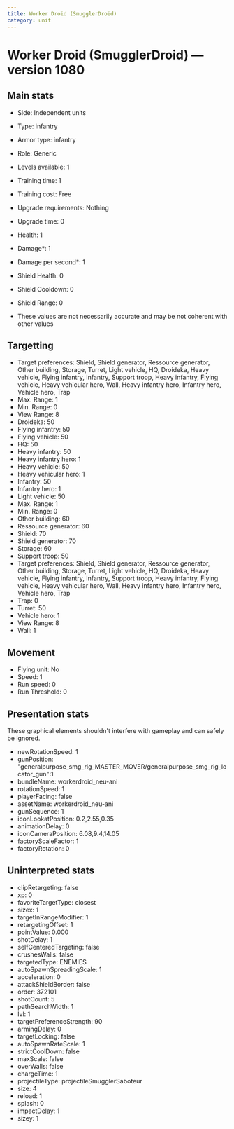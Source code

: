 ```yaml
---
title: Worker Droid (SmugglerDroid)
category: unit
---
```


# Worker Droid (SmugglerDroid) — version 1080

## Main stats

  * Side: Independent units
  * Type: infantry
  * Armor type: infantry
  * Role: Generic
  * Levels available: 1
  * Training time: 1
  * Training cost: Free
  * Upgrade requirements: Nothing
  * Upgrade time: 0
  * Health: 1
  * Damage*: 1
  * Damage per second*: 1
  * Shield Health: 0
  * Shield Cooldown: 0
  * Shield Range: 0

* These values are not necessarily accurate and may be not coherent with other values

## Targetting

  * Target preferences: Shield, Shield generator, Ressource generator, Other building, Storage, Turret, Light vehicle, HQ, Droideka, Heavy vehicle, Flying infantry, Infantry, Support troop, Heavy infantry, Flying vehicle, Heavy vehicular hero, Wall, Heavy infantry hero, Infantry hero, Vehicle hero, Trap
  * Max. Range: 1
  * Min. Range: 0
  * View Range: 8
  * Droideka: 50
  * Flying infantry: 50
  * Flying vehicle: 50
  * HQ: 50
  * Heavy infantry: 50
  * Heavy infantry hero: 1
  * Heavy vehicle: 50
  * Heavy vehicular hero: 1
  * Infantry: 50
  * Infantry hero: 1
  * Light vehicle: 50
  * Max. Range: 1
  * Min. Range: 0
  * Other building: 60
  * Ressource generator: 60
  * Shield: 70
  * Shield generator: 70
  * Storage: 60
  * Support troop: 50
  * Target preferences: Shield, Shield generator, Ressource generator, Other building, Storage, Turret, Light vehicle, HQ, Droideka, Heavy vehicle, Flying infantry, Infantry, Support troop, Heavy infantry, Flying vehicle, Heavy vehicular hero, Wall, Heavy infantry hero, Infantry hero, Vehicle hero, Trap
  * Trap: 0
  * Turret: 50
  * Vehicle hero: 1
  * View Range: 8
  * Wall: 1

## Movement

  * Flying unit: No
  * Speed: 1
  * Run speed: 0
  * Run Threshold: 0

## Presentation stats

These graphical elements shouldn't interfere with gameplay and can safely be ignored.

  * newRotationSpeed: 1
  * gunPosition: "generalpurpose_smg_rig_MASTER_MOVER/generalpurpose_smg_rig_locator_gun":1
  * bundleName: workerdroid_neu-ani
  * rotationSpeed: 1
  * playerFacing: false
  * assetName: workerdroid_neu-ani
  * gunSequence: 1
  * iconLookatPosition: 0.2,2.55,0.35
  * animationDelay: 0
  * iconCameraPosition: 6.08,9.4,14.05
  * factoryScaleFactor: 1
  * factoryRotation: 0

## Uninterpreted stats

  * clipRetargeting: false
  * xp: 0
  * favoriteTargetType: closest
  * sizex: 1
  * targetInRangeModifier: 1
  * retargetingOffset: 1
  * pointValue: 0.000
  * shotDelay: 1
  * selfCenteredTargeting: false
  * crushesWalls: false
  * targetedType: ENEMIES
  * autoSpawnSpreadingScale: 1
  * acceleration: 0
  * attackShieldBorder: false
  * order: 372101
  * shotCount: 5
  * pathSearchWidth: 1
  * lvl: 1
  * targetPreferenceStrength: 90
  * armingDelay: 0
  * targetLocking: false
  * autoSpawnRateScale: 1
  * strictCoolDown: false
  * maxScale: false
  * overWalls: false
  * chargeTime: 1
  * projectileType: projectileSmugglerSaboteur
  * size: 4
  * reload: 1
  * splash: 0
  * impactDelay: 1
  * sizey: 1

